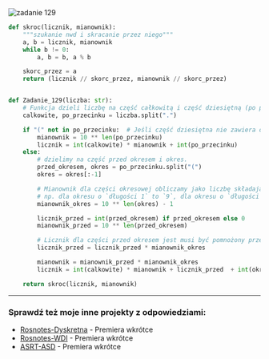 <picture>
  <source srcset="../../srt/zbior_zadan/129.png" media="(prefers-color-scheme: light)">
  <source srcset="../../srt/zbior_zadan/black_129.png" media="(prefers-color-scheme: dark)">
  <img src="../../srt/zbior_zadan/black_129.png" alt="zadanie 129">
</picture>

```python
def skroc(licznik, mianownik):
    """szukanie nwd i skracanie przez niego"""
    a, b = licznik, mianownik
    while b != 0:
        a, b = b, a % b

    skorc_przez = a
    return (licznik // skorc_przez, mianownik // skorc_przez)


def Zadanie_129(liczba: str):
    # Funkcja dzieli liczbę na część całkowitą i część dziesiętną (po przecinku).
    calkowite, po_przecinku = liczba.split(".")

    if "(" not in po_przecinku:  # Jeśli część dziesiętna nie zawiera okresu
        mianownik = 10 ** len(po_przecinku)
        licznik = int(calkowite) * mianownik + int(po_przecinku)
    else:
        # dzielimy na część przed okresem i okres.
        przed_okresem, okres = po_przecinku.split("(")
        okres = okres[:-1]

        # Mianownik dla części okresowej obliczamy jako liczbę składającą się z dziewiątek
        # np. dla okresu o `długości 1` to `9`, dla okresu o `długości 2` to `99`.
        mianownik_okres = 10 ** len(okres) - 1

        licznik_przed = int(przed_okresem) if przed_okresem else 0
        mianownik_przed = 10 ** len(przed_okresem)

        # Licznik dla części przed okresem jest musi być pomnożony przez mianownik uwzględniający obecność okresu.
        licznik_przed = licznik_przed * mianownik_okres

        mianownik = mianownik_przed * mianownik_okres
        licznik = int(calkowite) * mianownik + licznik_przed  + int(okres)

    return skroc(licznik, mianownik)
```


---
### Sprawdź też moje inne projekty z odpowiedziami:
- [Rosnotes-Dyskretna](https://github.com/kamilGie/Rosnotes-Dyskretna) - Premiera wkrótce
- [Rosnotes-WDI](https://github.com/kamilGie/Rosnotes-WDI) - Premiera wkrótce
- [ASRT-ASD](https://github.com/kamilGie/Rosnotes-Dyskretna) - Premiera wkrótce
